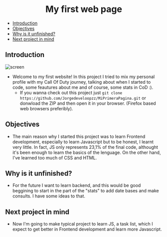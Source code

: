 <h1 align="center">
    My first web page
</h1>

* [Introduction](#introduction)
* [Objectives](#objectives)
* [Why is it unfinished?](#why-is-it-unfinished)
* [Next project in mind](#next-project-in-mind)

## Introduction
![screen](https://user-images.githubusercontent.com/80071604/139609521-d4b0b8ad-06b2-4a07-8f4b-e345b1371cd2.png)
* Welcome to my first website! In this project I tried to mix my personal profile with my Call Of Duty journey, talking about when I started to 
code, some feautures about me and of course, some stats in CoD :). 
  * If you wanna check out this project just `git clone https://github.com/Jorgedeveloopzz/MiPrimeraPagina.git` 
or donwload the ZIP and then open it in your browser. (Firefox based web browsers preferibly).

## Objectives
* The main reason why I started this project was to learn Frontend development, especially to learn Javascript but to be honest, I learnt very little. In fact,
JS only represents 23,1% of the final code, althought it's been enough to learn the basics of the lenguage. On the other hand, I've learned too much of CSS and HTML.

## Why is it unfinished?
* For the future I want to learn backend, and this would be good beggining to start in the part of the "stats" to add date bases and make consults. I have some ideas to that.

## Next project in mind
* Now I'm going to make typical project to learn JS, a task list, which I expect to get better in Frontend development and learn more Javascript.
